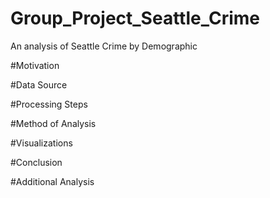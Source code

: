 # Group_Project_Seattle_Crime
An analysis of Seattle Crime by Demographic

#Motivation


 #Data Source


 #Processing Steps


 #Method of Analysis


 #Visualizations


 #Conclusion


 #Additional Analysis
